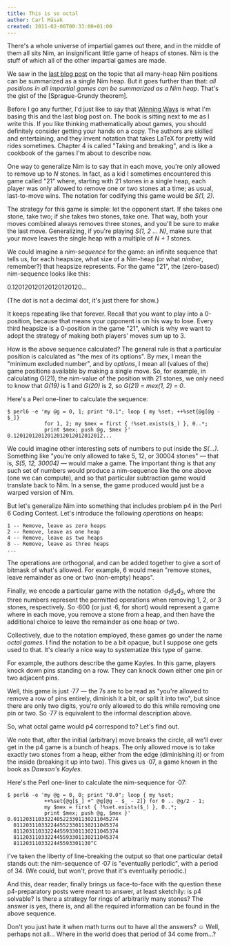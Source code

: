 ```yaml
---
title: This is so octal
author: Carl Mäsak
created: 2011-02-06T00:33:00+01:00
---
```

There's a whole universe of impartial games out there, and in the middle of them all sits Nim, an insignificant little game of heaps of stones. Nim is the stuff of which all of the other impartial games are made.

We saw in the [last blog post](http://strangelyconsistent.org/blog/the-thing-with-nim) on the topic that all many-heap Nim positions can be summarized as a single Nim heap. But it goes further than that: *all positions in all impartial games can be summarized as a Nim heap*. That's the gist of the [Sprague-Grundy theorem].

Before I go any further, I'd just like to say that [Winning Ways](http://en.wikipedia.org/wiki/Winning_Ways_for_your_Mathematical_Plays) is what I'm basing this and the last blog post on. The book is sitting next to me as I write this. If you like thinking mathematically about games, you should definitely consider getting your hands on a copy. The authors are skilled and entertaining, and they invent notation that takes LaTeX for pretty wild rides sometimes. Chapter 4 is called "Taking and breaking", and is like a cookbook of the games I'm about to describe now.

One way to generalize Nim is to say that in each move, you're only allowed to remove up to *N* stones. In fact, as a kid I sometimes encountered this game called "21" where, starting with 21 stones in a single heap, each player was only allowed to remove one or two stones at a time; as usual, last-to-move wins. The notation for codifying this game would be *S(1, 2)*.

The strategy for this game is simple: let the opponent start. If she takes one stone, take two; if she takes two stones, take one. That way, both your moves combined always removes three stones, and you'll be sure to make the last move. Generalizing, if you're playing *S(1, 2 ... N)*, make sure that your move leaves the single heap with a multiple of *N + 1* stones.

We could imagine a *nim-sequence* for the game: an infinite sequence that tells us, for each heapsize, what size of a Nim-heap (or what *nimber*, remember?) that heapsize represents. For the game "21", the (zero-based) nim-sequence looks like this:

   0.120120120120120120120...

(The dot is not a decimal dot, it's just there for show.)

It keeps repeating like that forever. Recall that you want to play into a 0-position, because that means your opponent is on his way to lose. Every third heapsize is a 0-position in the game "21", which is why we want to adopt the strategy of making both players' moves sum up to 3.

How is the above sequence calculated? The general rule is that a particular position is calculated as "the mex of its options". By *mex*, I mean the "minimum excluded number", and by *options*, I mean all (values of the) game positions available by making a single move. So, for example, in calculating G(21), the nim-value of the position with 21 stones, we only need to know that *G(19)* is 1 and *G(20)* is 2, so *G(21) = mex(1, 2) = 0*.

Here's a Perl one-liner to calculate the sequence:

    $ perl6 -e 'my @g = 0, 1; print "0.1"; loop { my %set; ++%set{@g[@g - $_]}
                for 1, 2; my $mex = first { !%set.exists($_) }, 0..*;
                print $mex; push @g, $mex }'
    0.12012012012012012012012012012...

We could imagine other interesting sets of numbers to put inside the *S(...)*. Something like "you're only allowed to take 5, 12, or 30004 stones" &mdash; that is, *S(5, 12, 30004)* &mdash; would make a game. The important thing is that any such set of numbers would produce a nim-sequence like the one above (one we can compute), and so that particular subtraction game would translate back to Nim. In a sense, the game produced would just be a warped version of Nim.

But let's generalize Nim into something that includes problem p4 in the Perl 6 Coding Contest. Let's introduce the following *operations* on heaps:

    1 -- Remove, leave as zero heaps
    2 -- Remove, leave as one heap
    4 -- Remove, leave as two heaps
    8 -- Remove, leave as three heaps
    ...

The operations are orthogonal, and can be added together to give a sort of bitmask of what's allowed. For example, 6 would mean "remove stones, leave remainder as one or two (non-empty) heaps".

Finally, we encode a particular game with the notation ·d<sub>1</sub>d<sub>2</sub>d<sub>3</sub>, where the three numbers represent the permitted operations when removing 1, 2, or 3 stones, respectively. So ·600 (or just ·6, for short) would represent a game where in each move, you remove a stone from a heap, and then have the additional choice to leave the remainder as one heap or two.

Collectively, due to the notation employed, these games go under the name *octal games*. I find the notation to be a bit opaque, but I suppose one gets used to that. It's clearly a nice way to systematize this type of game.

For example, the authors describe the game Kayles. In this game, players knock down pins standing on a row. They can knock down either one pin or two adjacent pins.

Well, this game is just ·77 &mdash; the 7s are to be read as "you're allowed to remove a row of pins entirely, diminish it a bit, or split it into two", but since there are only two digits, you're only allowed to do this while removing one pin or two. So ·77 is equivalent to the informal description above.

So, what octal game would p4 correspond to? Let's find out.

We note that, after the initial (arbitrary) move breaks the circle, all we'll ever get in the p4 game is a bunch of heaps. The only allowed move is to take exactly two stones from a heap, either from the edge (diminishing it) or from the inside (breaking it up into two). This gives us ·07, a game known in the book as *Dawson's Kayles*.

Here's the Perl one-liner to calculate the nim-sequence for ·07:

    $ perl6 -e 'my @g = 0, 0; print "0.0"; loop { my %set;
                ++%set{@g[$_] +^ @g[@g - $_ - 2]} for 0 .. @g/2 - 1;
                my $mex = first { !%set.exists($_) }, 0..*;
                print $mex; push @g, $mex }'
    0.0112031103322405223301130211045274
      0112031103322445523301130211045374
      8112031103322445593301130211045374
      8112031103322445593301130211045374
      8112031103322445593301130^C

I've taken the liberty of line-breaking the output so that one particular detail stands out: the nim-sequence of ·07 is "eventually periodic", with a period of 34. (We could, but won't, prove that it's eventually periodic.)

And this, dear reader, finally brings us face-to-face with the question these p4-preparatory posts were meant to answer, at least sketchily: is p4 solvable? Is there a strategy for rings of arbitrarily many stones? The answer is yes, there is, and all the required information can be found in the above sequence.

Don't you just hate it when math turns out to have all the answers? ☺ Well, perhaps not all... Where in the world does that period of 34 come from...?
